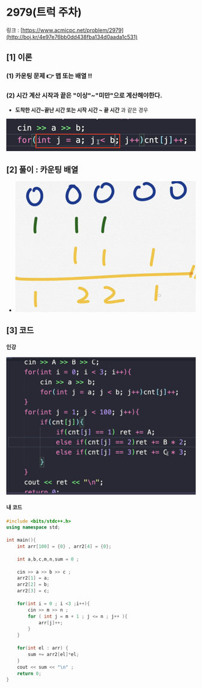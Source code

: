 # 2979(트럭 주차)

링크 :  [https://www.acmicpc.net/problem/2979](http://boj.kr/4e97e76bb0dd438fba134d0aada1c531)

## \[1] 이론

### (1) 카운팅 문제 👉 맵 또는 배열 !!

### (2) 시간 계산 시작과 끝은 "이상"\~"미만"으로 계산해야한다.

* **도착한 시간\~끝난 시간 또는 시작 시간 \~ 끝 시간** 과 같은 경우

![](<../../.gitbook/assets/image (2).png>)



## \[2] 풀이 : 카운팅 배열

* ![](<../../.gitbook/assets/image (1).png>)

## \[3] 코드

#### 인강

![](<../../.gitbook/assets/image (12).png>)

#### 내 코드

```cpp
#include <bits/stdc++.h>
using namespace std;

int main(){
    int arr[100] = {0} , arr2[4] = {0};
    
    int a,b,c,m,n,sum = 0 ;

    cin >> a >> b >> c ;
    arr2[1] = a;
    arr2[2] = b;
    arr2[3] = c;

    for(int i = 0 ; i <3 ;i++){
        cin >> m >> n ;
        for ( int j = m + 1 ; j <= n ; j++ ){
            arr[j]++;
        }
    }

    for(int el : arr) {
        sum += arr2[el]*el;
    }
    cout << sum << "\n" ;
    return 0; 
}
```
